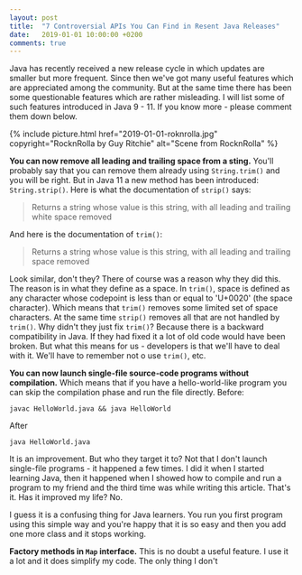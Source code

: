 ```yaml
---
layout: post
title:  "7 Controversial APIs You Can Find in Resent Java Releases"
date:   2019-01-01 10:00:00 +0200
comments: true
---
```

Java has recently received a new release cycle in which updates
are smaller but more frequent. Since then we've got many useful
features which are appreciated among the community. But at the same
time there has been some questionable features which are rather
misleading. I will list some of such features introduced in Java 9 - 11.
If you know more - please comment them down below.

{% 
  include picture.html 
  href="2019-01-01-roknrolla.jpg" 
  copyright="RocknRolla by Guy Ritchie"
  alt="Scene from RocknRolla"
%}

**You can now remove all leading and trailing space from a sting.** You'll 
probably say that you can remove them already using `String.trim()` and you
will be right. But in Java 11 a new method has been introduced: `String.strip()`.
Here is what the documentation of `strip()` says:
> Returns a string whose value is this string, with all leading and trailing 
white space removed

And here is the documentation of `trim()`:
> Returns a string whose value is this string, with all leading and trailing 
space removed

Look similar, don't they? There of course was a reason why they did this. The 
reason is in what they define as a space. In `trim()`, space is defined
as any character whose codepoint is less than or equal to 'U+0020' (the space character). 
Which means that `trim()` removes some limited set of space characters. At the same time
`strip()` removes all that are not handled by `trim()`. Why didn't they just fix `trim()`?
Because there is a backward compatibility in Java. If they had fixed it a lot of old code
would have been broken. But what this means for us - developers is that we'll have to deal
with it. We'll have to remember not o use `trim()`, etc.

**You can now launch single-file source-code programs without compilation.** Which means
that if you have a hello-world-like program you can skip the compilation phase and run the
file directly. 
Before:
```
javac HelloWorld.java && java HelloWorld
``` 
After
```
java HelloWorld.java
```
It is an improvement. But who they target it to? Not that I don't launch single-file
programs - it happened a few times. I did it when I started learning Java, then it happened
when I showed how to compile and run a program to my friend and the third time was while writing this
article. That's it. Has it improved my life? No.

I guess it is a confusing thing for Java learners. You run you first program using this simple 
way and you're happy that it is so easy and then you add one more class and it stops working.

**Factory methods in `Map` interface.** This is no doubt a useful feature. I use it a lot and it does 
simplify my code. The only thing I don't 